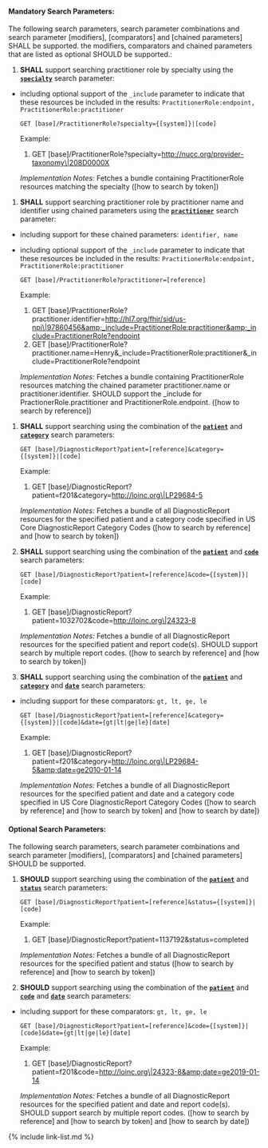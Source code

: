 


#### Mandatory Search Parameters:

The following search parameters, search parameter combinations and search parameter [modifiers], [comparators] and [chained parameters] SHALL be supported.  the  modifiers, comparators and chained parameters that are listed as optional SHOULD be supported.:


1. **SHALL** support searching practitioner role by specialty using the **[`specialty`](SearchParameter-us-core-practitionerrole-specialty.html)** search parameter:

  - including optional support of the `_include` parameter to indicate that these resources be included in the results: `PractitionerRole:endpoint, PractitionerRole:practitioner`

    `GET [base]/PractitionerRole?specialty={[system]}|[code]`

    Example:
    
    1. GET [base]/PractitionerRole?specialty=http://nucc.org/provider-taxonomy\|208D0000X

    *Implementation Notes:* Fetches a bundle containing  PractitionerRole resources matching the specialty ([how to search by token])

1. **SHALL** support searching practitioner role by practitioner name and identifier using chained parameters using the **[`practitioner`](SearchParameter-us-core-practitionerrole-practitioner.html)** search parameter:

  - including support for these chained parameters: `identifier, name`
  - including optional support of the `_include` parameter to indicate that these resources be included in the results: `PractitionerRole:endpoint, PractitionerRole:practitioner`

    `GET [base]/PractitionerRole?practitioner=[reference]`

    Example:
    
    1. GET [base]/PractitionerRole?practitioner.identifier=http://hl7.org/fhir/sid/us-npi\|97860456&amp;_include=PractitionerRole:practitioner&amp;_include=PractitionerRole?endpoint
    1. GET [base]/PractitionerRole?practitioner.name=Henry&amp;_include=PractitionerRole:practitioner&amp;_include=PractitionerRole?endpoint

    *Implementation Notes:* Fetches a bundle containing  PractitionerRole resources matching the chained parameter practitioner.name or practitioner.identifier. SHOULD support the _include for PractionerRole.practitioner and PractitionerRole.endpoint. ([how to search by reference])

1. **SHALL** support searching using the combination of the **[`patient`](SearchParameter-us-core-diagnosticreport-patient.html)** and **[`category`](SearchParameter-us-core-diagnosticreport-category.html)** search parameters:

    `GET [base]/DiagnosticReport?patient=[reference]&category={[system]}|[code]`

    Example:
    
    1. GET [base]/DiagnosticReport?patient=f201&amp;category=http://loinc.org\|LP29684-5

    *Implementation Notes:* Fetches a bundle of all DiagnosticReport resources for the specified patient and  a category code specified in US Core DiagnosticReport Category Codes ([how to search by reference] and [how to search by token])

1. **SHALL** support searching using the combination of the **[`patient`](SearchParameter-us-core-diagnosticreport-patient.html)** and **[`code`](SearchParameter-us-core-diagnosticreport-code.html)** search parameters:

    `GET [base]/DiagnosticReport?patient=[reference]&code={[system]}|[code]`

    Example:
    
    1. GET [base]/DiagnosticReport?patient=1032702&amp;code=http://loinc.org\|24323-8

    *Implementation Notes:* Fetches a bundle of all DiagnosticReport resources for the specified patient and  report code(s).  SHOULD support search by multiple report codes. ([how to search by reference] and [how to search by token])

1. **SHALL** support searching using the combination of the **[`patient`](SearchParameter-us-core-diagnosticreport-patient.html)** and **[`category`](SearchParameter-us-core-diagnosticreport-category.html)** and **[`date`](SearchParameter-us-core-diagnosticreport-date.html)** search parameters:
  - including support for these comparators: `gt, lt, ge, le`

    `GET [base]/DiagnosticReport?patient=[reference]&category={[system]}|[code]&date={gt|lt|ge|le}[date]`

    Example:
    
    1. GET [base]/DiagnosticReport?patient=f201&amp;category=http://loinc.org\|LP29684-5&amp;date=ge2010-01-14

    *Implementation Notes:* Fetches a bundle of all DiagnosticReport resources for the specified patient and date and a category code specified in US Core DiagnosticReport Category Codes ([how to search by reference] and [how to search by token] and [how to search by date])



#### Optional Search Parameters:

The following search parameters, search parameter combinations and search parameter [modifiers], [comparators] and [chained parameters] SHOULD be supported.

1. **SHOULD** support searching using the combination of the **[`patient`](SearchParameter-us-core-diagnosticreport-patient.html)** and **[`status`](SearchParameter-us-core-diagnosticreport-status.html)** search parameters:

    `GET [base]/DiagnosticReport?patient=[reference]&status={[system]}|[code]`

    Example:
    
    1. GET [base]/DiagnosticReport?patient=1137192&amp;status=completed

    *Implementation Notes:* Fetches a bundle of all DiagnosticReport resources for the specified patient and status ([how to search by reference] and [how to search by token])

1. **SHOULD** support searching using the combination of the **[`patient`](SearchParameter-us-core-diagnosticreport-patient.html)** and **[`code`](SearchParameter-us-core-diagnosticreport-code.html)** and **[`date`](SearchParameter-us-core-diagnosticreport-date.html)** search parameters:
  - including support for these comparators: `gt, lt, ge, le`

    `GET [base]/DiagnosticReport?patient=[reference]&code={[system]}|[code]&date={gt|lt|ge|le}[date]`

    Example:
    
    1. GET [base]/DiagnosticReport?patient=f201&amp;code=http://loinc.org\|24323-8&amp;date=ge2019-01-14

    *Implementation Notes:* Fetches a bundle of all DiagnosticReport resources for the specified patient and date and report code(s).  SHOULD support search by multiple report codes. ([how to search by reference] and [how to search by token] and [how to search by date])


{% include link-list.md %}